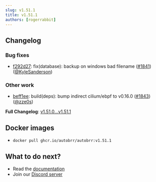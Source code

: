 ```yaml
---
slug: v1.51.1
title: v1.51.1
authors: [rogerrabbit]
---
```


## Changelog

### Bug fixes

* [f292d27](https://github.com/autobrr/autobrr/commit/f292d2709b770d5c6928a053fcbba71da3c8e796): fix(database): backup on windows bad filename ([#1841](https://github.com/autobrr/autobrr/pull/1841)) ([@KyleSanderson](https://github.com/KyleSanderson))

### Other work

* [beff1ee](https://github.com/autobrr/autobrr/commit/beff1ee4af75c64519aa82bc3a67910b1361771f): build(deps): bump indirect cilium/ebpf to v0.16.0 ([#1843](https://github.com/autobrr/autobrr/pull/1843)) ([@zze0s](https://github.com/zze0s))

**Full Changelog**: [v1.51.0...v1.51.1](https://github.com/autobrr/autobrr/compare/v1.51.0...v1.51.1)

## Docker images

* `docker pull ghcr.io/autobrr/autobrr:v1.51.1`

## What to do next?

* Read the [documentation](https://autobrr.com)
* Join our [Discord server](https://discord.gg/WQ2eUycxyT)
